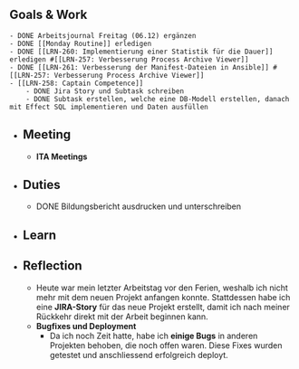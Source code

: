 ## Goals & Work
	- DONE Arbeitsjournal Freitag (06.12) ergänzen
	- DONE [[Monday Routine]] erledigen
	- DONE [[LRN-260: Implementierung einer Statistik für die Dauer]] erledigen #[[LRN-257: Verbesserung Process Archive Viewer]]
	- DONE [[LRN-261: Verbesserung der Manifest-Dateien in Ansible]] #[[LRN-257: Verbesserung Process Archive Viewer]]
	- [[LRN-258: Captain Competence]]
		- DONE Jira Story und Subtask schreiben
		- DONE Subtask erstellen, welche eine DB-Modell erstellen, danach mit Effect SQL implementieren und Daten ausfüllen
- ## Meeting
	- **ITA Meetings**
- ## Duties
	- DONE Bildungsbericht ausdrucken und unterschreiben
- ## Learn
- ## Reflection
	- Heute war mein letzter Arbeitstag vor den Ferien, weshalb ich nicht mehr mit dem neuen Projekt anfangen konnte. Stattdessen habe ich eine **JIRA-Story** für das neue Projekt erstellt, damit ich nach meiner Rückkehr direkt mit der Arbeit beginnen kann.
	- **Bugfixes und Deployment**
		- Da ich noch Zeit hatte, habe ich **einige Bugs** in anderen Projekten behoben, die noch offen waren. Diese Fixes wurden getestet und anschliessend erfolgreich deployt.